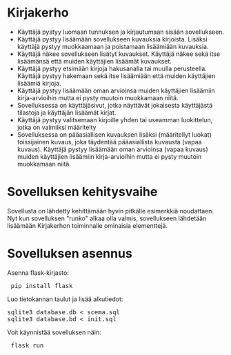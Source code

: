 # Kirjakerho

* Käyttäjä pystyy luomaan tunnuksen ja kirjautumaan sisään sovellukseen.
* Käyttäjä pystyy lisäämään sovellukseen kuvauksia kirjoista. Lisäksi käyttäjä pystyy muokkaamaan ja poistamaan lisäämiään kuvauksia.
* Käyttäjä näkee sovellukseen lisätyt kuvaukset. Käyttäjä näkee sekä itse lisäämänsä että muiden käyttäjien lisäämät kuvaukset.
* Käyttäjä pystyy etsimään kirjoja hakusanalla tai muulla perusteella. Käyttäjä pystyy hakemaan sekä itse lisäämiään että muiden käyttäjien lisäämiä kirjoja.
* Käyttäjä pystyy lisäämään oman arvioinsa muiden käyttäjien lisäämiin kirja-arvioihin mutta ei pysty muutoin muokkamaan niitä.
* Sovelluksessa on käyttäjäsivut, jotka näyttävät jokaisesta käyttäjästä tilastoja ja käyttäjän lisäämät kirjat.
* Käyttäjä pystyy valitsemaan kirjoille yhden tai useamman luokittelun, jotka on valmiiksi määritelty
* Sovelluksessa on pääasiallisen kuvauksen lisäksi (määritellyt luokat) toissijainen kuvaus, joka täydentää pääasiallista kuvausta (vapaa kuvaus). Käyttäjä pystyy lisäämään oman arvioinsa (vapaa kuvaus) muiden käyttäjien lisäämiin kirja-arvioihin mutta ei pysty muutoin muokkamaan niitä.

# Sovelluksen kehitysvaihe

Sovellusta on lähdetty kehittämään hyvin pitkälle esimerkkiä noudattaen. Nyt kun sovelluksen "runko" alkaa olla
valmis, sovellukseen lähdetään lisäämään Kirjakerhon toiminnalle ominaisia elementtejä.

# Sovelluksen asennus

Asenna flask-kirjasto:

<pre> pip install flask </pre>

Luo tietokannan taulut ja lisää alkutiedot:

<pre>sqlite3 database.db < scema.sql
sqlite3 database.bd < init.sql </pre>

Voit käynnistää sovelluksen näin:

<pre> flask run </pre>
